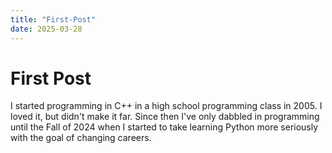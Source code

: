 ```yaml
---
title: "First-Post"
date: 2025-03-28
---
```

# First Post
I started programming in C++ in a high school programming class in 2005. I loved it, but didn't make it far. Since then I've only dabbled in programming until the Fall of 2024 when 
I started to take learning Python more seriously with the goal of changing careers. 
